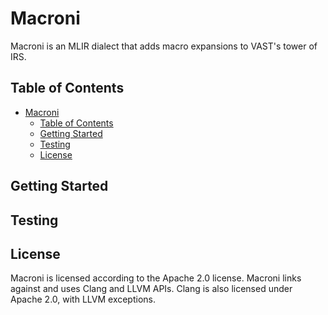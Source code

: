 # Macroni
Macroni is an MLIR dialect that adds macro expansions to VAST's tower of IRS.

## Table of Contents
- [Macroni](#macroni)
  - [Table of Contents](#table-of-contents)
  - [Getting Started](#getting-started)
  - [Testing](#testing)
  - [License](#license)

<!-- See https://github.com/trailofbits/vast for template -->

## Getting Started

## Testing

## License
Macroni is licensed according to the Apache 2.0 license. Macroni links against and
uses Clang and LLVM APIs. Clang is also licensed under Apache 2.0, with LLVM
exceptions.
